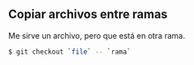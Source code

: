 ##  Copiar archivos entre ramas

Me sirve un archivo, pero que está en otra rama.

```bash
$ git checkout `file` -- `rama` 
```
